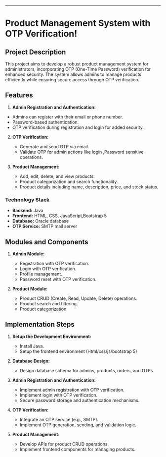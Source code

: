 ----------

# Product Management System with OTP Verification!

## Project Description

This project aims to develop a robust product management system for administrators, incorporating OTP (One-Time Password) verification for enhanced security. The system allows admins to manage products efficiently while ensuring secure access through OTP verification.

## Features

1. **Admin Registration and Authentication:**

-   Admins can register with their email or phone number.
-   Password-based authentication.
-   OTP verification during registration and login for added security.
2.  **OTP Verification:**
    
    -   Generate and send OTP via email.
    -   Validate OTP for admin actions like login ,Password sensitive operations.
3.  **Product Management:**
    
    -   Add, edit, delete, and view products.
    -   Product categorization and search functionality.
    -   Product details including name, description, price, and stock status.


### Technology Stack

-   **Backend:** Java 
-   **Frontend:** HTML, CSS, JavaScript,Bootstrap 5
-   **Database:** Oracle database 
-   **OTP Service:** SMTP mail server

## Modules and Components

1.  **Admin Module:**
    
    -   Registration with OTP verification.
    -   Login with OTP verification.
    -   Profile management.
    -   Password reset with OTP verification.
2.  **Product Module:**
    
    -   Product CRUD (Create, Read, Update, Delete) operations.
    -   Product search and filtering.
    -   Product categorization.
## Implementation Steps

1.  **Setup the Development Environment:**
    
    -   Install Java.
    -   Setup the frontend environment (Html/css/js/bootstrap 5)
2.  **Database Design:**
    
    -   Design database schema for admins, products, orders, and OTPs.
3.  **Admin Registration and Authentication:**
    
    -   Implement admin registration with OTP verification.
    -   Implement login with OTP verification.
    -   Secure password storage and authentication mechanisms.
4.  **OTP Verification:**
    
    -   Integrate an OTP service (e.g., SMTP).
    -   Implement OTP generation, sending, and validation logic.
5.  **Product Management:**
    
    -   Develop APIs for product CRUD operations.
    -   Implement frontend components for managing products.
